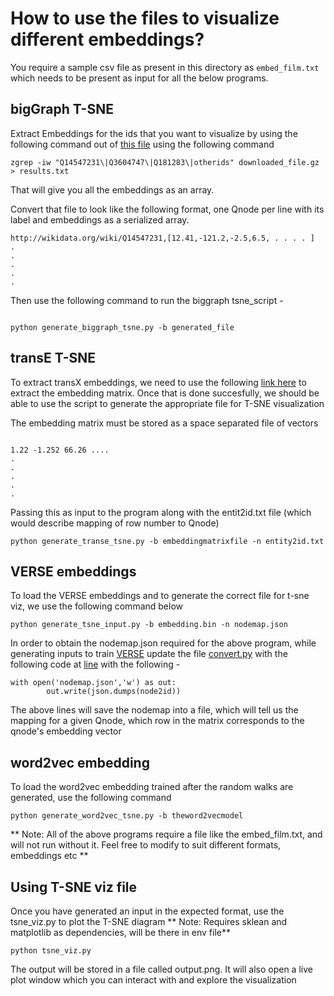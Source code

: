 # How to use the files to visualize different embeddings?

You require a sample csv file as present in this directory as `embed_film.txt` which needs to be present as input for all the below programs.

## bigGraph T-SNE
Extract Embeddings for the ids that you want to visualize by using the following command out of [this file](https://dl.fbaipublicfiles.com/torchbiggraph/wikidata_translation_v1.tsv.gz)
using the following command
```
zgrep -iw "Q14547231\|Q3604747\|Q181283\|otherids" downloaded_file.gz > results.txt

```

That will give you all the embeddings as an array.


Convert that file to look like the following format, one Qnode per line with its label and embeddings as a serialized array.
```
http://wikidata.org/wiki/Q14547231,[12.41,-121.2,-2.5,6.5, . . . . ]
.
.
.
.
.
```

Then use the following command to run the biggraph tsne_script -
```

python generate_biggraph_tsne.py -b generated_file
```

## transE T-SNE

To extract transX embeddings, we need to use the following [link here](https://github.com/thunlp/OpenKE#getting-the-embedding-matrix) to extract
the embedding matrix. Once that is done succesfully, we should be able to use the script to generate the appropriate file for T-SNE visualization

The embedding matrix must be stored as a space separated file of vectors
```

1.22 -1.252 66.26 ....
.
.
.
.
.
```

Passing this as input to the program along with the entit2id.txt file (which would describe mapping of row number to Qnode)

```
python generate_transe_tsne.py -b embeddingmatrixfile -n entity2id.txt
```

## VERSE embeddings

To load the VERSE embeddings and to generate the correct file for t-sne viz, we use the following command below

```
python generate_tsne_input.py -b embedding.bin -n nodemap.json
```

In order to obtain the nodemap.json required for the above program, while generating inputs to train [VERSE](https://github.com/xgfs/verse) update the file
[convert.py](https://github.com/xgfs/verse/blob/master/python/convert.py) with the following code at [line](https://github.com/xgfs/verse/blob/0adfde139e817c13d84a29c167a4153ba2ce61af/python/convert.py#L71)
with the following -

```
with open('nodemap.json','w') as out:
        out.write(json.dumps(node2id))
```

The above lines will save the nodemap into a file, which will tell us the mapping for a given Qnode, which row in the matrix corresponds to the qnode's embedding vector

## word2vec embedding
To load the word2vec embedding trained after the random walks are generated, use the following command

```
python generate_word2vec_tsne.py -b theword2vecmodel
```

** Note: All of the above programs require a file like the embed_film.txt, and will not run without it. Feel free to modify to suit different formats, embeddings etc **

## Using T-SNE viz file
Once you have generated an input in the expected format, use the tsne_viz.py to plot the T-SNE diagram
** Note: Requires sklean and matplotlib as dependencies, will be there in env file**

```
python tsne_viz.py
```

The output will be stored in a file called output.png. It will also open a live plot window which you can interact with and explore the visualization
